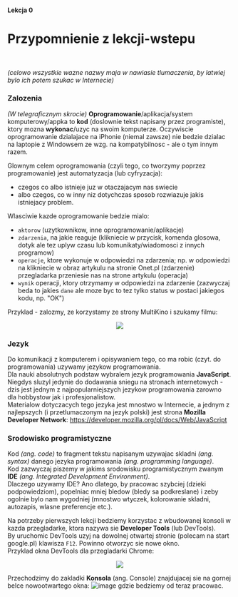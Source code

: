 #### Lekcja 0
# Przypomnienie z lekcji-wstepu

</br>

*(celowo wszystkie wazne nazwy maja w nawiasie tlumaczenia, by latwiej bylo ich potem szukac w Internecie)*

### Zalozenia

*(W telegraficznym skrocie)* **Oprogramowanie**/aplikacja/system komputerowy/appka to **kod** (doslownie tekst napisany przez programiste), ktory mozna **wykonac**/uzyc na swoim komputerze. Oczywiscie oprogramowanie dzialajace na iPhonie (niemal zawsze) nie bedzie dzialac na laptopie z Windowsem ze wzg. na kompatybilnosc - ale o tym innym razem.

Glownym celem oprogramowania (czyli tego, co tworzymy poprzez programowanie) jest automatyzacja (lub cyfryzacja):
- czegos co albo istnieje juz w otaczajacym nas swiecie 
- albo czegos, co w inny niz dotychczas sposob rozwiazuje jakis istniejacy problem.

Wlasciwie kazde oprogramowanie bedzie mialo:
- `aktorow` (uzytkownikow, inne oprogramowanie/aplikacje)
- `zdarzenia`, na jakie reaguje (klikniecie w przycisk, komenda glosowa, dotyk ale tez uplyw czasu lub komunikaty/wiadomosci z innych programow)
- `operacje`, ktore wykonuje w odpowiedzi na zdarzenia; np. w odpowiedzi na klikniecie w obraz artykulu na stronie Onet.pl (zdarzenie) przegladarka przeniesie nas na strone artykulu (operacja)
- `wynik` operacji, ktory otrzymamy w odpowiedzi na zdarzenie (zazwyczaj beda to jakies `dane` ale moze byc to tez tylko status w postaci jakiegos kodu, np. "OK")

Przyklad - zalozmy, ze korzystamy ze strony MultiKino i szukamy filmu:
<br>
<p align="center">
<img src="https://user-images.githubusercontent.com/6330789/137776442-87ec77b4-8262-4c8e-8709-6f9832759bd7.png" />
</p>

### Jezyk

Do komunikacji z komputerem i opisywaniem tego, co ma robic (czyt. do programowania) uzywamy jezykow programowania. </br>
Dla nauki absolutnych podstaw wybralem jezyk programowania **JavaScript**. </br>
Niegdys sluzyl jedynie do dodawania sniegu na stronach internetowych - dzis jest jednym z najpopularniejszych jezykow programowania zarowno dla hobbystow jak i profesjonalistow. </br>
Materialow dotyczacych tego jezyka jest mnostwo w Internecie, a jednym z najlepszych (i przetlumaczonym na jezyk polski) jest strona **Mozilla Developer Network**:
https://developer.mozilla.org/pl/docs/Web/JavaScript

### Srodowisko programistyczne

Kod *(ang. code)* to fragment tekstu napisanym uzywajac skladni *(ang. syntax)* danego jezyka programowania *(ang. programming language)*.</br>
Kod zazwyczaj piszemy w jakims srodowisku programistycznym zwanym **IDE** *(ang. Integrated Development Environment)*.</br>
Dlaczego uzywamy IDE? Ano dlatego, by pracowac szybciej (dzieki podpowiedziom), popelniac mniej bledow (bledy sa podkreslane) i zeby ogolnie bylo nam wygodniej (mnostwo wtyczek, kolorowanie skladni, autozapis, wlasne preferencje etc.).<br>

Na potrzeby pierwszych lekcji bedziemy korzystac z wbudowanej konsoli w kazda przegladarke, ktora nazywa sie **Developer Tools** (lub DevTools).<br>
By uruchomic DevTools uzyj na dowolnej otwartej stronie (polecam na start google.pl) klawisza `F12`. Powinno otworzyc sie nowe okno.<br>
Przyklad okna DevTools dla przegladarki Chrome:<br>
<p align="center">
<img src="https://user-images.githubusercontent.com/6330789/137780562-9483d0eb-dc97-4a55-b0a5-f62fc6b57eee.png" />
</p>

Przechodzimy do zakladki **Konsola** (ang. Console) znajdujacej sie na gornej belce nowootwartego okna: ![image](https://user-images.githubusercontent.com/6330789/137781103-45050f37-3491-44eb-994c-503d97a8313d.png) gdzie bedziemy od teraz pracowac.
